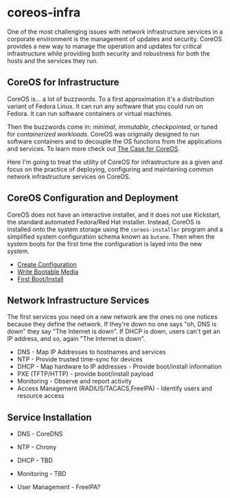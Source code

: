 # coreos-infra

One of the most challenging issues with network infrastructure
services in a corporate environment is the management of updates and
security. CoreOS provides a new way to manage the operation and
updates for critical infrastructure while providing both security and
robustness for both the hosts and the services they run.

## CoreOS for Infrastructure

CoreOS is... a lot of buzzwords. To a first approximation it's a
distribution variant of Fedora Linux. It can run any software that you
could run on Fedora. It can run software containers or virtual
machines.

Then the buzzwords come in: *minimal*, *immutable*, *checkpointed*, or
tuned for *containerized workloads*. CoreOS was originally designed to
run software containers and to decouple the OS functions from the
applications and services. To learn more check out [The Case for
CoreOS](./COREOS.md).

Here I'm going to treat the utility of CoreOS for infrastructure as a
given and focus on the practice of deploying, configuring and
maintaining common network infrastructure services on CoreOS.

## CoreOS Configuration and Deployment

CoreOS does not have an interactive installer, and it does not use Kickstart, the standard automated Fedora/Red Hat installer. Instead, CoreOS is installed onto the system storage using the `coreos-installer` program and a simplified system configuration schema known as `butane`. Then when the system boots for the first time the configuration is layed into the new system. 

* [Create Configuration](./CONFIGURE.adoc)
* [Write Bootable Media](./DEPLOY.adoc)
* [First Boot/Install](./FIRST_BOOT.adoc)

## Network Infrastructure Services

The first services you need on a new network are the ones no one
notices because they define the network. If they're down no one says "oh, DNS is down" they say "The Internet is down". If DHCP is down, users can't get an IP address, and so, again "The Internet is down".

* DNS - Map IP Addresses to hostnames and services
* NTP - Provide trusted time-sync for devices
* DHCP - Map hardware to IP addresses - Provide boot/install information
* PXE (TFTP/HTTP) - provide boot/install payload
* Monitoring - Observe and report activity
* Access Management (RADIUS/TACACS,FreeIPA) - Identify users and resource access

## Service Installation

* DNS - CoreDNS
* NTP - Chrony
* DHCP - TBD
* Monitoring - TBD

* User Management - FreeIPA?
